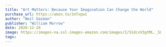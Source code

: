 ```yaml
---
title: "Art Matters: Because Your Imagination Can Change the World"
purchase_url: https://amzn.to/3nTxpw1
author: "Neil Gaiman"
publisher: "William Morrow"
date: 2020-12-26
image: https://images-na.ssl-images-amazon.com/images/I/51dcxV3gtML._SL75_.jpg
tags:
---
```


